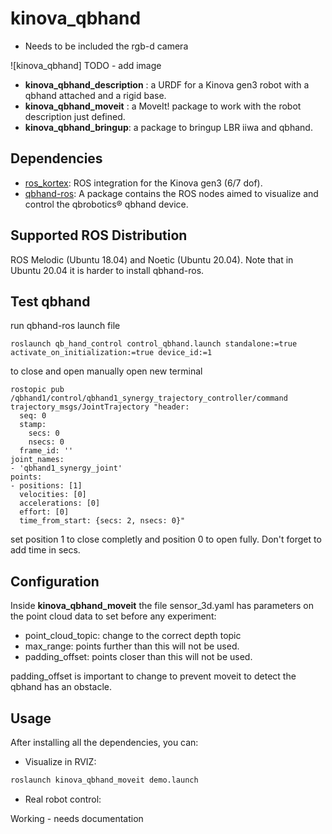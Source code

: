 # kinova_qbhand

- Needs to be included the rgb-d camera

![kinova_qbhand] TODO - add image

- **kinova_qbhand_description** : a URDF for a Kinova gen3 robot with a qbhand attached and a rigid base.
- **kinova_qbhand_moveit** : a MoveIt! package to work with the robot description just defined.
- **kinova_qbhand_bringup**: a package to bringup LBR iiwa and qbhand.

## Dependencies

- [ros_kortex](https://github.com/Kinovarobotics/ros_kortex.git): ROS integration for the Kinova gen3 (6/7 dof).
- [qbhand-ros](https://bitbucket.org/qbrobotics/qbhand-ros):  A package contains the ROS nodes aimed to visualize and control the qbrobotics® qbhand device.

## Supported ROS Distribution

ROS Melodic (Ubuntu 18.04) and Noetic (Ubuntu 20.04). Note that in Ubuntu 20.04 it is harder to install qbhand-ros. 

## Test qbhand
run qbhand-ros launch file
```
roslaunch qb_hand_control control_qbhand.launch standalone:=true activate_on_initialization:=true device_id:=1
```
to close and open manually open new terminal
```
rostopic pub /qbhand1/control/qbhand1_synergy_trajectory_controller/command trajectory_msgs/JointTrajectory "header:
  seq: 0
  stamp:
    secs: 0
    nsecs: 0
  frame_id: ''
joint_names:
- 'qbhand1_synergy_joint'
points:
- positions: [1]
  velocities: [0]
  accelerations: [0]
  effort: [0]
  time_from_start: {secs: 2, nsecs: 0}"
```
set position 1 to close completly and position 0 to open fully. Don't forget to add time in secs.

## Configuration
Inside **kinova_qbhand_moveit** the file sensor_3d.yaml has parameters on the point cloud data to set before any experiment:
- point_cloud_topic: change to the correct depth topic
- max_range: points further than this will not be used. 
- padding_offset: points closer than this will not be used. 

padding_offset is important to change to prevent moveit to detect the qbhand has an obstacle. 

## Usage

After installing all the dependencies, you can:

- Visualize in RVIZ:

```xml
roslaunch kinova_qbhand_moveit demo.launch
```

- Real robot control:

Working - needs documentation

